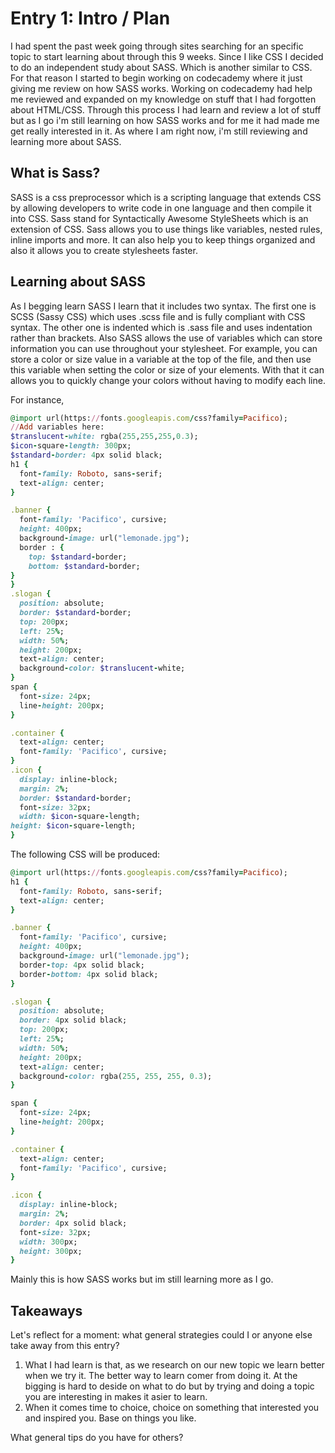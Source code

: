 # Entry 1: Intro / Plan
I had spent the past week going through sites searching for an specific topic to start learning about
through this 9 weeks. Since I like CSS I decided to do an independent study about SASS. Which is another 
similar to CSS. For that reason I started to begin working on codecademy where it just giving me 
review on how SASS works. Working on codecademy had help me reviewed and
expanded on my knowledge on stuff that I had forgotten about HTML/CSS. Through this process I had learn
and review a lot of stuff but as I go i'm still learning on how SASS works and for me it had made me get really interested in it.
As where I am right now, i'm still reviewing and learning more about SASS. 

## What is Sass?
SASS is a css preprocessor which is a scripting language that extends CSS by allowing developers
to write code in one language and then compile it into CSS. Sass stand for Syntactically Awesome StyleSheets which  is an extension of CSS. 
Sass allows you to use things like variables, nested rules, inline imports and more. 
It can also help you to keep things organized and also it allows you to create stylesheets faster.
## Learning about SASS
As I begging learn SASS I learn that it includes two syntax. The first one is SCSS (Sassy CSS) 
which uses .scss file and is fully compliant with CSS syntax. The other one is indented which is .sass file and uses indentation rather than brackets.
Also SASS allows the use of variables which can store information you can use throughout your stylesheet.
For example, you can store a color or size value in a variable at the top of the file, and then use this variable when setting the color or size of
your elements. With that it can allows you to quickly change your colors without having to modify each line.

For instance,
```ruby
@import url(https://fonts.googleapis.com/css?family=Pacifico);
//Add variables here:
$translucent-white: rgba(255,255,255,0.3);
$icon-square-length: 300px;
$standard-border: 4px solid black;
h1 {
  font-family: Roboto, sans-serif;
  text-align: center;
}

.banner {
  font-family: 'Pacifico', cursive;
  height: 400px;
  background-image: url("lemonade.jpg");
  border : {
    top: $standard-border;
    bottom: $standard-border;
}
}
.slogan {
  position: absolute;
  border: $standard-border;
  top: 200px;
  left: 25%;
  width: 50%;
  height: 200px;
  text-align: center;
  background-color: $translucent-white;
}
span {
  font-size: 24px;
  line-height: 200px;
}

.container {
  text-align: center;
  font-family: 'Pacifico', cursive;
}
.icon {
  display: inline-block;
  margin: 2%;
  border: $standard-border;
  font-size: 32px;
  width: $icon-square-length;
height: $icon-square-length;
}
```
The following CSS will be produced:
```ruby
@import url(https://fonts.googleapis.com/css?family=Pacifico);
h1 {
  font-family: Roboto, sans-serif;
  text-align: center;
}

.banner {
  font-family: 'Pacifico', cursive;
  height: 400px;
  background-image: url("lemonade.jpg");
  border-top: 4px solid black;
  border-bottom: 4px solid black;
}

.slogan {
  position: absolute;
  border: 4px solid black;
  top: 200px;
  left: 25%;
  width: 50%;
  height: 200px;
  text-align: center;
  background-color: rgba(255, 255, 255, 0.3);
}

span {
  font-size: 24px;
  line-height: 200px;
}

.container {
  text-align: center;
  font-family: 'Pacifico', cursive;
}

.icon {
  display: inline-block;
  margin: 2%;
  border: 4px solid black;
  font-size: 32px;
  width: 300px;
  height: 300px;
}
```
Mainly this is how SASS works but im still learning more as I go.

## Takeaways

Let's reflect for a moment: what general strategies could I or anyone else take away from this entry?

1. What I had learn is that, as we research on our new topic we learn better when we try it. 
The better way to learn comer from doing it. At the bigging is hard to deside on what to do but
by trying and doing a topic you are interesting in makes it asier to learn.
2. When it comes time to choice, choice on something that interested you and inspired you. Base on things you like. 


What general tips do you have for others?